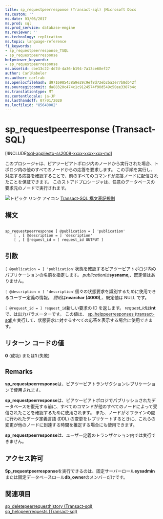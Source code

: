 ```yaml
---
title: sp_requestpeerresponse (Transact-sql) |Microsoft Docs
ms.custom: ''
ms.date: 03/06/2017
ms.prod: sql
ms.prod_service: database-engine
ms.reviewer: ''
ms.technology: replication
ms.topic: language-reference
f1_keywords:
- sp_requestpeerresponse_TSQL
- sp_requestpeerresponse
helpviewer_keywords:
- sp_requestpeerresponse
ms.assetid: cbe13c22-4d7d-4a36-b194-7a13ce68ef27
author: CarlRabeler
ms.author: carlrab
ms.openlocfilehash: d9716985438a9e29c9ef8d72eb2ba3e77b8db42f
ms.sourcegitcommit: da88320c474c1c9124574f90d549c50ee3387b4c
ms.translationtype: MT
ms.contentlocale: ja-JP
ms.lasthandoff: 07/01/2020
ms.locfileid: "85640002"
---
```

# <a name="sp_requestpeerresponse-transact-sql"></a>sp_requestpeerresponse (Transact-SQL)
[!INCLUDE[tsql-appliesto-ss2008-xxxx-xxxx-xxx-md](../../includes/applies-to-version/sqlserver.md)]

  このプロシージャは、ピアツーピアトポロジ内のノードから実行された場合、トポロジ内の他のすべてのノードからの応答を要求します。 この手順を実行し、対応する応答を確認することで、前のすべてのコマンドが応答ノードに配信されたことを保証できます。 このストアドプロシージャは、任意のデータベースの要求元のノードで実行されます。  
  
 ![トピック リンク アイコン](../../database-engine/configure-windows/media/topic-link.gif "トピック リンク アイコン") [Transact-SQL 構文表記規則](../../t-sql/language-elements/transact-sql-syntax-conventions-transact-sql.md)  
  
## <a name="syntax"></a>構文  
  
```  
  
sp_requestpeerresponse [ @publication = ] 'publication'  
    [ , [ @description = ] 'description'  
    [ , [ @request_id = ] request_id OUTPUT ]  
```  
  
## <a name="arguments"></a>引数  
`[ @publication = ] 'publication'`状態を確認するピアツーピアトポロジ内のパブリケーションの名前を指定します。 *publication*は**sysname**,、既定値はありません。  
  
`[ @description = ] 'description'`個々の状態要求を識別するために使用できるユーザー定義の情報。 *説明*は**nvarchar (4000)**,、既定値は NULL です。  
  
`[ @request_id = ] request_id`新しい要求の ID を返します。 *request_id*は**int**で、は出力パラメーターです。 この値は、 [sp_helppeerresponses &#40;transact-sql&#41;](../../relational-databases/system-stored-procedures/sp-helppeerresponses-transact-sql.md)を実行して、状態要求に対するすべての応答を表示する場合に使用できます。  
  
## <a name="return-code-values"></a>リターン コードの値  
 **0** (成功) または**1** (失敗)  
  
## <a name="remarks"></a>Remarks  
 **sp_requestpeerresponse**は、ピアツーピアトランザクションレプリケーションで使用されます。  
  
 **sp_requestpeerresponse**は、ピアツーピアトポロジでパブリッシュされたデータベースを復元する前に、すべてのコマンドが他のすべてのノードによって受信されたことを確認するために使用されます。 また、ノードがオフラインの間に行われたデータ定義言語 (DDL) の変更をレプリケートするときに、これらの変更が他のノードに到達する時間を推定する場合にも使用できます。  
  
 **sp_requestpeerresponse**は、ユーザー定義のトランザクション内では実行できません。  
  
## <a name="permissions"></a>アクセス許可  
 **Sp_requestpeerresponse**を実行できるのは、固定サーバーロール**sysadmin**または固定データベースロール**db_owner**のメンバーだけです。  
  
## <a name="see-also"></a>関連項目  
 [sp_deletepeerrequesthistory &#40;Transact-sql&#41;](../../relational-databases/system-stored-procedures/sp-deletepeerrequesthistory-transact-sql.md)   
 [sp_helppeerrequests &#40;Transact-sql&#41;](../../relational-databases/system-stored-procedures/sp-helppeerrequests-transact-sql.md)  
  
  
